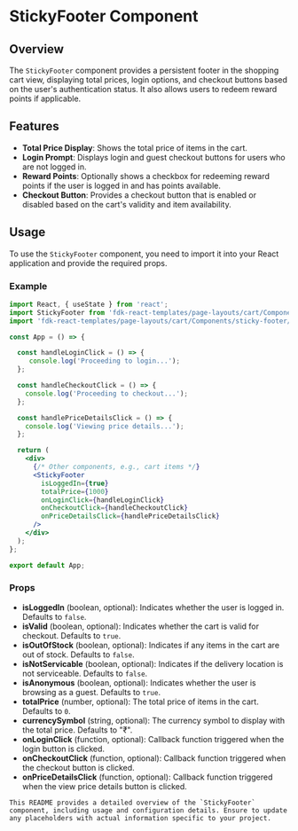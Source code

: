 # StickyFooter Component

## Overview
The `StickyFooter` component provides a persistent footer in the shopping cart view, displaying total prices, login options, and checkout buttons based on the user's authentication status. It also allows users to redeem reward points if applicable.

## Features
- **Total Price Display**: Shows the total price of items in the cart.
- **Login Prompt**: Displays login and guest checkout buttons for users who are not logged in.
- **Reward Points**: Optionally shows a checkbox for redeeming reward points if the user is logged in and has points available.
- **Checkout Button**: Provides a checkout button that is enabled or disabled based on the cart's validity and item availability.

## Usage
To use the `StickyFooter` component, you need to import it into your React application and provide the required props.

### Example
```jsx
import React, { useState } from 'react';
import StickyFooter from 'fdk-react-templates/page-layouts/cart/Components/sticky-footer/sticky-footer';
import 'fdk-react-templates/page-layouts/cart/Components/sticky-footer/sticky-footer.css';

const App = () => {

  const handleLoginClick = () => {
     console.log('Proceeding to login...');
  };

  const handleCheckoutClick = () => {
    console.log('Proceeding to checkout...');
  };

  const handlePriceDetailsClick = () => {
    console.log('Viewing price details...');
  };

  return (
    <div>
      {/* Other components, e.g., cart items */}
      <StickyFooter
        isLoggedIn={true}
        totalPrice={1000}
        onLoginClick={handleLoginClick}
        onCheckoutClick={handleCheckoutClick}
        onPriceDetailsClick={handlePriceDetailsClick}
      />
    </div>
  );
};

export default App;

```

### Props
- **isLoggedIn** (boolean, optional): Indicates whether the user is logged in. Defaults to `false`.
- **isValid** (boolean, optional): Indicates whether the cart is valid for checkout. Defaults to `true`.
- **isOutOfStock** (boolean, optional): Indicates if any items in the cart are out of stock. Defaults to `false`.
- **isNotServicable** (boolean, optional): Indicates if the delivery location is not serviceable. Defaults to `false`.
- **isAnonymous** (boolean, optional): Indicates whether the user is browsing as a guest. Defaults to `true`.
- **totalPrice** (number, optional): The total price of items in the cart. Defaults to `0`.
- **currencySymbol** (string, optional): The currency symbol to display with the total price. Defaults to "₹".
- **onLoginClick** (function, optional): Callback function triggered when the login button is clicked.
- **onCheckoutClick** (function, optional): Callback function triggered when the checkout button is clicked.
- **onPriceDetailsClick** (function, optional): Callback function triggered when the view price details button is clicked.

```
This README provides a detailed overview of the `StickyFooter` component, including usage and configuration details. Ensure to update any placeholders with actual information specific to your project.


